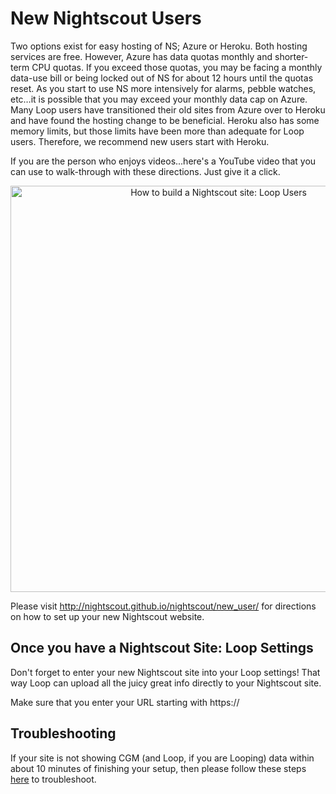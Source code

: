 # New Nightscout Users

Two options exist for easy hosting of NS; Azure or Heroku. Both hosting services are free.  However,  Azure has data quotas monthly and shorter-term CPU quotas.  If you exceed those quotas, you may be facing a monthly data-use bill or being locked out of NS for about 12 hours until the quotas reset.  As you start to use NS more intensively for alarms, pebble watches, etc…it is possible that you may exceed your monthly data cap on Azure.  Many Loop users have transitioned their old sites from Azure over to Heroku and have found the hosting change to be beneficial.  Heroku also has some memory limits, but those limits have been more than adequate for Loop users.  Therefore, we recommend new users start with Heroku.

If you are the person who enjoys videos...here's a YouTube video that you can use to walk-through with these directions. Just give it a click.

<p align="center">
<a href="https://youtu.be/5WREY465eII" target="_blank"><img src="../img/thumbnail.png" width="650" title="How to build a Nightscout site: Loop Users" /></a>
</p>

Please visit http://nightscout.github.io/nightscout/new_user/ for directions on how to set up your new Nightscout website.

## Once you have a Nightscout Site: Loop Settings

Don't forget to enter your new Nightscout site into your Loop settings! That way Loop can upload all the juicy great info directly to your Nightscout site.

Make sure that you enter your URL starting with https://

## Troubleshooting

If your site is not showing CGM (and Loop, if you are Looping) data within about 10 minutes of finishing your setup, then please follow these steps [here](https://loopkit.github.io/loopdocs/nightscout/troublehoot/) to troubleshoot.
